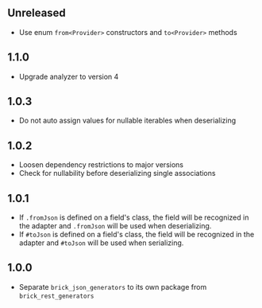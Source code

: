 ## Unreleased

* Use enum `from<Provider>` constructors and `to<Provider>` methods

## 1.1.0

* Upgrade analyzer to version 4

## 1.0.3

* Do not auto assign values for nullable iterables when deserializing

## 1.0.2

* Loosen dependency restrictions to major versions
* Check for nullability before deserializing single associations

## 1.0.1

* If `.fromJson` is defined on a field's class, the field will be recognized in the adapter and `.fromJson` will be used when deserializing.
* If `#toJson` is defined on a field's class, the field will be recognized in the adapter and `#toJson` will be used when serializing.

## 1.0.0

* Separate `brick_json_generators` to its own package from `brick_rest_generators`
